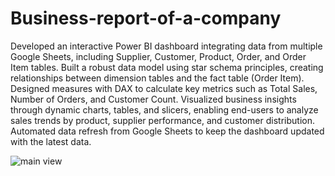 # Business-report-of-a-company

Developed an interactive Power BI dashboard integrating data from multiple Google Sheets, including Supplier, Customer, Product, Order, and Order Item tables. Built a robust data model using star schema principles, creating relationships between dimension tables and the fact table (Order Item). Designed measures with DAX to calculate key metrics such as Total Sales, Number of Orders, and Customer Count. Visualized business insights through dynamic charts, tables, and slicers, enabling end-users to analyze sales trends by product, supplier performance, and customer distribution. Automated data refresh from Google Sheets to keep the dashboard updated with the latest data.

![main view](https://github.com/user-attachments/assets/0db9969c-4b14-4ee8-b4ef-24e3ff532517)

